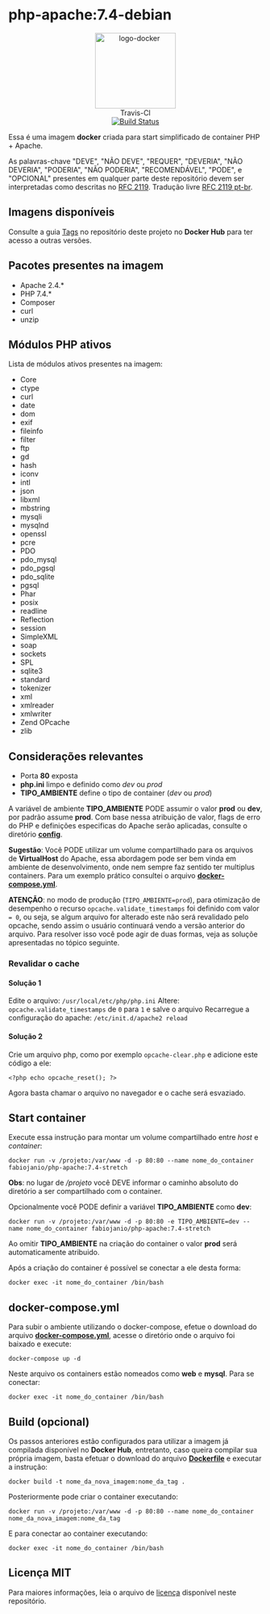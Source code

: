 # php-apache:7.4-debian

<p align="center">
	<img alt="logo-docker" class="avatar rounded-2" height="150" src="https://avatars2.githubusercontent.com/u/35675959?s=400&u=b1f9ebca6fa8e5be55cb524e16f38b52f2f1dd58&v=4" width="160">
	<br>
	Travis-CI<br>
	<a href="https://travis-ci.org/docker-sources/php-apache">
		<img src="https://travis-ci.org/docker-sources/php-apache.svg?branch=master" alt="Build Status">
	</a>
</p>

Essa é uma imagem **docker** criada para start simplificado de container PHP + Apache.

As palavras-chave "DEVE", "NÃO DEVE", "REQUER", "DEVERIA", "NÃO DEVERIA", "PODERIA", "NÃO PODERIA", "RECOMENDÁVEL", "PODE", e "OPCIONAL" presentes em qualquer parte deste repositório devem ser interpretadas como descritas no [RFC 2119](http://tools.ietf.org/html/rfc2119). Tradução livre [RFC 2119 pt-br](http://rfc.pt.webiwg.org/rfc2119).

## Imagens disponíveis

Consulte a guia [Tags](https://hub.docker.com/r/fabiojanio/php-apache/tags/) no repositório deste projeto no **Docker Hub** para ter acesso a outras versões.

## Pacotes presentes na imagem

 - Apache 2.4.*
 - PHP 7.4.*
 - Composer
 - curl
 - unzip

## Módulos PHP ativos

Lista de módulos ativos presentes na imagem:

 - Core
 - ctype
 - curl
 - date
 - dom
 - exif
 - fileinfo
 - filter
 - ftp
 - gd
 - hash
 - iconv
 - intl
 - json
 - libxml
 - mbstring
 - mysqli
 - mysqlnd
 - openssl
 - pcre
 - PDO
 - pdo_mysql
 - pdo_pgsql
 - pdo_sqlite
 - pgsql
 - Phar
 - posix
 - readline
 - Reflection
 - session
 - SimpleXML
 - soap
 - sockets
 - SPL
 - sqlite3
 - standard
 - tokenizer
 - xml
 - xmlreader
 - xmlwriter
 - Zend OPcache
 - zlib

## Considerações relevantes

 - Porta **80** exposta
 - **php.ini** limpo e definido como *dev* ou *prod*
 - **TIPO_AMBIENTE** define o tipo de container (*dev* ou *prod*)

A variável de ambiente **TIPO_AMBIENTE** PODE assumir o valor **prod** ou **dev**, por padrão assume **prod**. Com base nessa atribuição de valor, flags de erro do PHP e definições especificas do Apache serão aplicadas, consulte o diretório [**config**](https://github.com/docker-sources/php-apache/tree/master/config).

**Sugestão**: Você PODE utilizar um volume compartilhado para os arquivos de **VirtualHost** do Apache, essa abordagem pode ser bem vinda em ambiente de desenvolvimento, onde nem sempre faz sentido ter multiplus containers. Para um exemplo prático consultei o arquivo [**docker-compose.yml**](https://github.com/docker-sources/php-apache/blob/master/docker-compose.yml).

**ATENÇÃO**: no modo de produção (`TIPO_AMBIENTE=prod`), para otimização de desempenho o recurso `opcache.validate_timestamps` foi definido com valor `= 0`, ou seja, se algum arquivo for alterado este não será revalidado pelo opcache, sendo assim o usuário continuará vendo a versão anterior do arquivo. Para resolver isso você pode agir de duas formas, veja as soluçõe apresentadas no tópico seguinte.

### Revalidar o cache

#### Solução 1

Edite o arquivo: `/usr/local/etc/php/php.ini`
Altere: `opcache.validate_timestamps` de `0` para `1` e salve o arquivo
Recarregue a configuração do apache: `/etc/init.d/apache2 reload`

#### Solução 2

Crie um arquivo php, como por exemplo `opcache-clear.php` e adicione este código a ele:

```
<?php echo opcache_reset(); ?>
```

Agora basta chamar o arquivo no navegador e o cache será esvaziado.

## Start container

Execute essa instrução para montar um volume compartilhado entre *host* e *container*:

```
docker run -v /projeto:/var/www -d -p 80:80 --name nome_do_container fabiojanio/php-apache:7.4-stretch
```

**Obs**: no lugar de */projeto* você DEVE informar o caminho absoluto do diretório a ser compartilhado com o container.

Opcionalmente você PODE definir a variável **TIPO_AMBIENTE** como **dev**:

```
docker run -v /projeto:/var/www -d -p 80:80 -e TIPO_AMBIENTE=dev --name nome_do_container fabiojanio/php-apache:7.4-stretch
```

Ao omitir **TIPO_AMBIENTE** na criação do container o valor **prod** será automaticamente atribuido.

Após a criação do container é possível se conectar a ele desta forma:

```
docker exec -it nome_do_container /bin/bash
```

## docker-compose.yml

Para subir o ambiente utilizando o docker-compose, efetue o download do arquivo [**docker-compose.yml**](https://github.com/docker-sources/php-apache/blob/master/docker-compose.yml), acesse o diretório onde o arquivo foi baixado e execute:

```
docker-compose up -d
```

Neste arquivo os containers estão nomeados como **web** e **mysql**. Para se conectar:

```
docker exec -it nome_do_container /bin/bash
```

## Build (opcional)

Os passos anteriores estão configurados para utilizar a imagem já compilada disponível no **Docker Hub**, entretanto, caso queira compilar sua própria imagem, basta efetuar o download do arquivo [**Dockerfile**](https://github.com/docker-sources/php-apache/blob/master/Dockerfile) e executar a instrução:

```
docker build -t nome_da_nova_imagem:nome_da_tag .
```

Posteriormente pode criar o container executando:

```
docker run -v /projeto:/var/www -d -p 80:80 --name nome_do_container nome_da_nova_imagem:nome_da_tag
```

E para conectar ao container executando:

```
docker exec -it nome_do_container /bin/bash
```

## Licença MIT

Para maiores informações, leia o arquivo de [licença](https://github.com/docker-sources/php-apache/blob/master/LICENSE) disponível neste repositório.